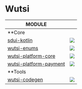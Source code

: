 # Wutsi

| MODULE                                                |                                                                                                                                                                                                              |
|-------------------------------------------------------|--------------------------------------------------------------------------------------------------------------------------------------------------------------------------------------------------------------|
| **Core                                                |
| [sdui-kotlin](libs/sdui-kotlin)                       | [![](https://github.com/wutsi/wutsi-mono/actions/workflows/libs-sdui-kotlin-master.yml/badge.svg)](https://github.com/wutsi/wutsi-mono/actions/workflows/libs-sdui-kotlin-master.yml)                        |
| [wutsi-enums](libs/wutsi-enums)                       | [![](https://github.com/wutsi/wutsi-mono/actions/workflows/libs-wutsi-enums-master.yml/badge.svg)](https://github.com/wutsi/wutsi-mono/actions/workflows/libs-wutsi-enums-master.yml)                        |
| [wutsi-platform-core](libs/wutsi-platform-core)       | [![](https://github.com/wutsi/wutsi-mono/actions/workflows/libs-wutsi-platform-core-master.yml/badge.svg)](https://github.com/wutsi/wutsi-mono/actions/workflows/libs-wutsi-platform-core-master.yml)        |
| [wutsi-platform-payment](libs/wutsi-platform-payment) | [![](https://github.com/wutsi/wutsi-mono/actions/workflows/libs-wutsi-platform-payment-master.yml/badge.svg)](https://github.com/wutsi/wutsi-mono/actions/workflows/libs-wutsi-platform-payment-master.yml)  |
| **Tools                                               |
| [wutsi-codegen](tools/codegen)                        | [![](https://github.com/wutsi/wutsi-mono/actions/workflows/tools-wutsi-codegen-master.yml/badge.svg)](https://github.com/wutsi/wutsi-mono/actions/workflows/tools-wutsi-codegen-master.yml)                  |
